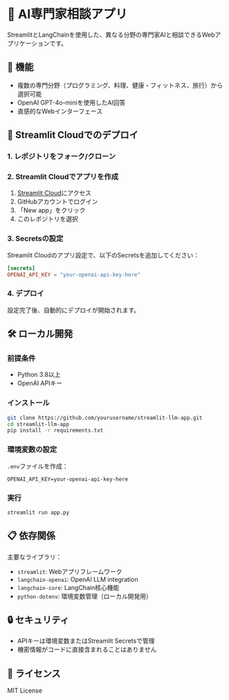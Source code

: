 # 🤖 AI専門家相談アプリ

StreamlitとLangChainを使用した、異なる分野の専門家AIと相談できるWebアプリケーションです。

## 🌟 機能

- 複数の専門分野（プログラミング、料理、健康・フィットネス、旅行）から選択可能
- OpenAI GPT-4o-miniを使用したAI回答
- 直感的なWebインターフェース

## 🚀 Streamlit Cloudでのデプロイ

### 1. レポジトリをフォーク/クローン

### 2. Streamlit Cloudでアプリを作成
1. [Streamlit Cloud](https://streamlit.io/cloud)にアクセス
2. GitHubアカウントでログイン
3. 「New app」をクリック
4. このレポジトリを選択

### 3. Secretsの設定
Streamlit Cloudのアプリ設定で、以下のSecretsを追加してください：

```toml
[secrets]
OPENAI_API_KEY = "your-openai-api-key-here"
```

### 4. デプロイ
設定完了後、自動的にデプロイが開始されます。

## 🛠️ ローカル開発

### 前提条件
- Python 3.8以上
- OpenAI APIキー

### インストール
```bash
git clone https://github.com/yourusername/streamlit-llm-app.git
cd streamlit-llm-app
pip install -r requirements.txt
```

### 環境変数の設定
`.env`ファイルを作成：
```
OPENAI_API_KEY=your-openai-api-key-here
```

### 実行
```bash
streamlit run app.py
```

## 📋 依存関係

主要なライブラリ：
- `streamlit`: Webアプリフレームワーク
- `langchain-openai`: OpenAI LLM integration
- `langchain-core`: LangChain核心機能
- `python-dotenv`: 環境変数管理（ローカル開発用）

## 🔒 セキュリティ

- APIキーは環境変数またはStreamlit Secretsで管理
- 機密情報がコードに直接含まれることはありません

## 📄 ライセンス

MIT License
